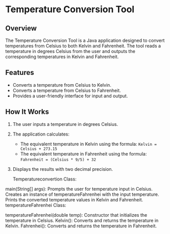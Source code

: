 # Temperature Conversion Tool

## Overview

The Temperature Conversion Tool is a Java application designed to convert temperatures from Celsius to both Kelvin and Fahrenheit. The tool reads a temperature in degrees Celsius from the user and outputs the corresponding temperatures in Kelvin and Fahrenheit.

## Features

- Converts a temperature from Celsius to Kelvin.
- Converts a temperature from Celsius to Fahrenheit.
- Provides a user-friendly interface for input and output.

## How It Works

1. The user inputs a temperature in degrees Celsius.
2. The application calculates:
   - The equivalent temperature in Kelvin using the formula: `Kelvin = Celsius + 273.15`
   - The equivalent temperature in Fahrenheit using the formula: `Fahrenheit = (Celsius * 9/5) + 32`
3. Displays the results with two decimal precision.

   Temperatureconvertion Class:

main(String[] args):
Prompts the user for temperature input in Celsius.
Creates an instance of temperatureFahrenhei with the input temperature.
Prints the converted temperature values in Kelvin and Fahrenheit.
temperatureFahrenhei Class:

temperatureFahrenhei(double temp): Constructor that initializes the temperature in Celsius.
Kelvin(): Converts and returns the temperature in Kelvin.
Fahrenhei(): Converts and returns the temperature in Fahrenheit.
